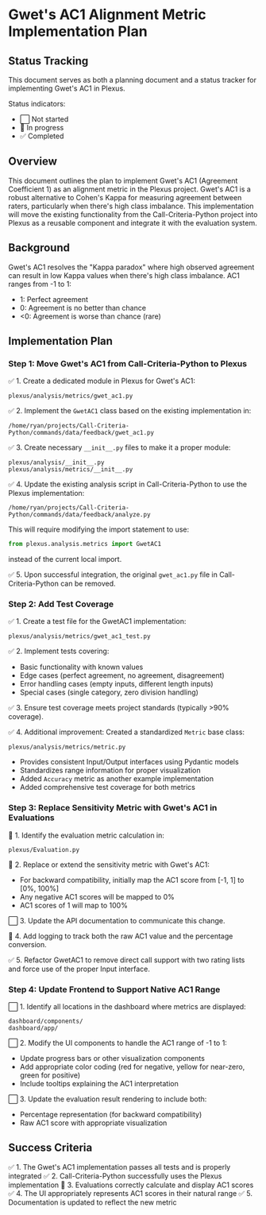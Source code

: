 # Gwet's AC1 Alignment Metric Implementation Plan

## Status Tracking

This document serves as both a planning document and a status tracker for implementing Gwet's AC1 in Plexus.

Status indicators:
- ⬜ Not started
- 🔄 In progress
- ✅ Completed

## Overview

This document outlines the plan to implement Gwet's AC1 (Agreement Coefficient 1) as an alignment metric in the Plexus project. Gwet's AC1 is a robust alternative to Cohen's Kappa for measuring agreement between raters, particularly when there's high class imbalance. This implementation will move the existing functionality from the Call-Criteria-Python project into Plexus as a reusable component and integrate it with the evaluation system.

## Background

Gwet's AC1 resolves the "Kappa paradox" where high observed agreement can result in low Kappa values when there's high class imbalance. AC1 ranges from -1 to 1:
- 1: Perfect agreement
- 0: Agreement is no better than chance
- <0: Agreement is worse than chance (rare)

## Implementation Plan

### Step 1: Move Gwet's AC1 from Call-Criteria-Python to Plexus

✅ 1. Create a dedicated module in Plexus for Gwet's AC1:
   ```
   plexus/analysis/metrics/gwet_ac1.py
   ```

✅ 2. Implement the `GwetAC1` class based on the existing implementation in:
   ```
   /home/ryan/projects/Call-Criteria-Python/commands/data/feedback/gwet_ac1.py
   ```

✅ 3. Create necessary `__init__.py` files to make it a proper module:
   ```
   plexus/analysis/__init__.py
   plexus/analysis/metrics/__init__.py
   ```

✅ 4. Update the existing analysis script in Call-Criteria-Python to use the Plexus implementation:
   ```
   /home/ryan/projects/Call-Criteria-Python/commands/data/feedback/analyze.py
   ```

   This will require modifying the import statement to use:
   ```python
   from plexus.analysis.metrics import GwetAC1
   ```
   
   instead of the current local import.

✅ 5. Upon successful integration, the original `gwet_ac1.py` file in Call-Criteria-Python can be removed.

### Step 2: Add Test Coverage

✅ 1. Create a test file for the GwetAC1 implementation:
   ```
   plexus/analysis/metrics/gwet_ac1_test.py
   ```

✅ 2. Implement tests covering:
   - Basic functionality with known values
   - Edge cases (perfect agreement, no agreement, disagreement)
   - Error handling cases (empty inputs, different length inputs)
   - Special cases (single category, zero division handling)

✅ 3. Ensure test coverage meets project standards (typically >90% coverage).

✅ 4. Additional improvement: Created a standardized `Metric` base class:
   ```
   plexus/analysis/metrics/metric.py
   ```
   - Provides consistent Input/Output interfaces using Pydantic models
   - Standardizes range information for proper visualization
   - Added `Accuracy` metric as another example implementation
   - Added comprehensive test coverage for both metrics

### Step 3: Replace Sensitivity Metric with Gwet's AC1 in Evaluations

🔄 1. Identify the evaluation metric calculation in:
   ```
   plexus/Evaluation.py
   ```

🔄 2. Replace or extend the sensitivity metric with Gwet's AC1:
   - For backward compatibility, initially map the AC1 score from [-1, 1] to [0%, 100%]
   - Any negative AC1 scores will be mapped to 0%
   - AC1 scores of 1 will map to 100%

⬜ 3. Update the API documentation to communicate this change.

🔄 4. Add logging to track both the raw AC1 value and the percentage conversion.

✅ 5. Refactor GwetAC1 to remove direct call support with two rating lists and force use of the proper Input interface.

### Step 4: Update Frontend to Support Native AC1 Range

⬜ 1. Identify all locations in the dashboard where metrics are displayed:
   ```
   dashboard/components/
   dashboard/app/
   ```

⬜ 2. Modify the UI components to handle the AC1 range of -1 to 1:
   - Update progress bars or other visualization components
   - Add appropriate color coding (red for negative, yellow for near-zero, green for positive)
   - Include tooltips explaining the AC1 interpretation

⬜ 3. Update the evaluation result rendering to include both:
   - Percentage representation (for backward compatibility)
   - Raw AC1 score with appropriate visualization

## Success Criteria

✅ 1. The Gwet's AC1 implementation passes all tests and is properly integrated
✅ 2. Call-Criteria-Python successfully uses the Plexus implementation
🔄 3. Evaluations correctly calculate and display AC1 scores
✅ 4. The UI appropriately represents AC1 scores in their natural range
✅ 5. Documentation is updated to reflect the new metric 